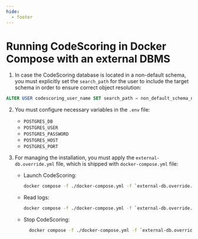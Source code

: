 ```yaml
---
hide:
  - footer
---
```


# Running CodeScoring in Docker Compose with an external DBMS

1. In case the CodeScoring database is located in a non-default schema, you must explicitly set the `search_path`
for the user to include the target schema in order to ensure correct object resolution:
  ```sql
  ALTER USER codescoring_user_name SET search_path = non_default_schema_name;
  ```

2. You must configure necessary variables in the `.env` file:

    - `POSTGRES_DB`
    - `POSTGRES_USER`
    - `POSTGRES_PASSWORD`
    - `POSTGRES_HOST`
    - `POSTGRES_PORT`

3. For managing the installation, you must apply the `external-db.override.yml` file, which is shipped with `docker-compose.yml` file:

    - Launch CodeScoring:
        ```bash
        docker compose -f ./docker-compose.yml -f `external-db.override.yml` up -d --force-recreate --remove-orphans --renew-anon-volumes
        ```
    - Read logs:
        ```bash
        docker compose -f ./docker-compose.yml -f `external-db.override.yml` logs -f
        ```
    - Stop CodeScoring:
        ```bash
          docker compose -f ./docker-compose.yml -f `external-db.override.yml` down --remove-orphans
        ```


